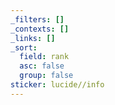 ```yaml
---
_filters: []
_contexts: []
_links: []
_sort:
  field: rank
  asc: false
  group: false
sticker: lucide//info
---
```

